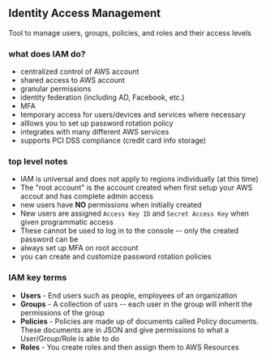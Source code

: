 ## Identity Access Management
Tool to manage users, groups, policies, and roles and their access levels

### what does IAM do?
- centralized control of AWS account
- shared access to AWS account
- granular permissions
- identity federation (including AD, Facebook, etc.)
- MFA
- temporary access for users/devices and services where necessary
- alllows you to set up password rotation policy
- integrates with many different AWS services
- supports PCI DSS compliance (credit card info storage)

### top level notes
- IAM is universal and does not apply to regions individually (at this time)
- The "root account" is the account created when first setup your AWS accout and has complete admin access
- new users have **NO** permissions when initially created
- New users are assigned `Access Key ID` and `Secret Access Key` when given programmatic access
- These cannot be used to log in to the console -- only the created password can be
- always set up MFA on root account
- you can create and customize password rotation policies

### IAM key terms
- **Users** - End users such as people, employees of an organization
- **Groups** - A collection of usrs -- each user in the group will inherit the permissions of the group
- **Policies** - Policies are made up of documents called Policy documents.  These documents are in JSON and give permissions to what a User/Group/Role is able to do
- **Roles** - You create roles and then assign them to AWS Resources
